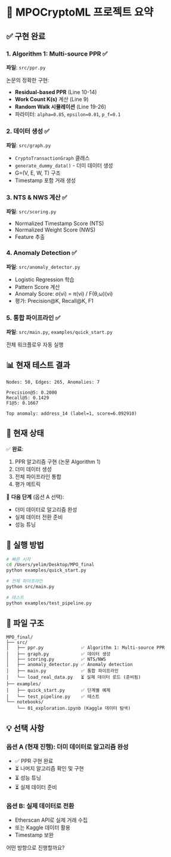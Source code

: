 # 🎯 MPOCryptoML 프로젝트 요약

## ✅ 구현 완료

### 1. Algorithm 1: Multi-source PPR ✅

**파일**: `src/ppr.py`

논문의 정확한 구현:

- **Residual-based PPR** (Line 10-14)
- **Work Count K(s)** 계산 (Line 9)
- **Random Walk 시뮬레이션** (Line 19-26)
- 파라미터: `alpha=0.85`, `epsilon=0.01`, `p_f=0.1`

### 2. 데이터 생성 ✅

**파일**: `src/graph.py`

- `CryptoTransactionGraph` 클래스
- `generate_dummy_data()` - 더미 데이터 생성
- G=(V, E, W, T) 구조
- Timestamp 포함 거래 생성

### 3. NTS & NWS 계산 ✅

**파일**: `src/scoring.py`

- Normalized Timestamp Score (NTS)
- Normalized Weight Score (NWS)
- Feature 추출

### 4. Anomaly Detection ✅

**파일**: `src/anomaly_detector.py`

- Logistic Regression 학습
- Pattern Score 계산
- Anomaly Score: σ(vi) = π(vi) / F(θ,ω)(vi)
- 평가: Precision@K, Recall@K, F1

### 5. 통합 파이프라인 ✅

**파일**: `src/main.py`, `examples/quick_start.py`

전체 워크플로우 자동 실행

## 📊 현재 테스트 결과

```
Nodes: 50, Edges: 265, Anomalies: 7

Precision@5: 0.2000
Recall@5: 0.1429
F1@5: 0.1667

Top anomaly: address_14 (label=1, score=6.092910)
```

## 🎯 현재 상태

✅ **완료**:

1. PPR 알고리즘 구현 (논문 Algorithm 1)
2. 더미 데이터 생성
3. 전체 파이프라인 통합
4. 평가 메트릭

🔄 **다음 단계** (옵션 A 선택):

- 더미 데이터로 알고리즘 완성
- 실제 데이터 전환 준비
- 성능 튜닝

## 🚀 실행 방법

```bash
# 빠른 시작
cd /Users/yelim/Desktop/MPO_final
python examples/quick_start.py

# 전체 파이프라인
python src/main.py

# 테스트
python examples/test_pipeline.py
```

## 📁 파일 구조

```
MPO_final/
├── src/
│   ├── ppr.py              ✅ Algorithm 1: Multi-source PPR
│   ├── graph.py            ✅ 데이터 생성
│   ├── scoring.py          ✅ NTS/NWS
│   ├── anomaly_detector.py ✅ Anomaly detection
│   ├── main.py             ✅ 통합 파이프라인
│   └── load_real_data.py   ⏳ 실제 데이터 로드 (준비됨)
├── examples/
│   ├── quick_start.py      ✅ 단계별 예제
│   └── test_pipeline.py    ✅ 테스트
└── notebooks/
    └── 01_exploration.ipynb (Kaggle 데이터 탐색)
```

## 💡 선택 사항

### 옵션 A (현재 진행): 더미 데이터로 알고리즘 완성

- ✅ PPR 구현 완료
- ⏳ 나머지 알고리즘 확인 및 구현
- ⏳ 성능 튜닝
- ⏳ 실제 데이터 준비

### 옵션 B: 실제 데이터로 전환

- Etherscan API로 실제 거래 수집
- 또는 Kaggle 데이터 활용
- Timestamp 보완

어떤 방향으로 진행할까요?
